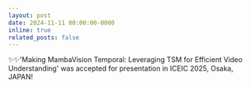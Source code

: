 ```yaml
---
layout: post
date: 2024-11-11 00:00:00-0000
inline: true
related_posts: false
---
```


:sparkles::sparkles:'Making MambaVision Temporal: Leveraging TSM for Efficient Video Understanding' was accepted for presentation in ICEIC 2025, Osaka, JAPAN!